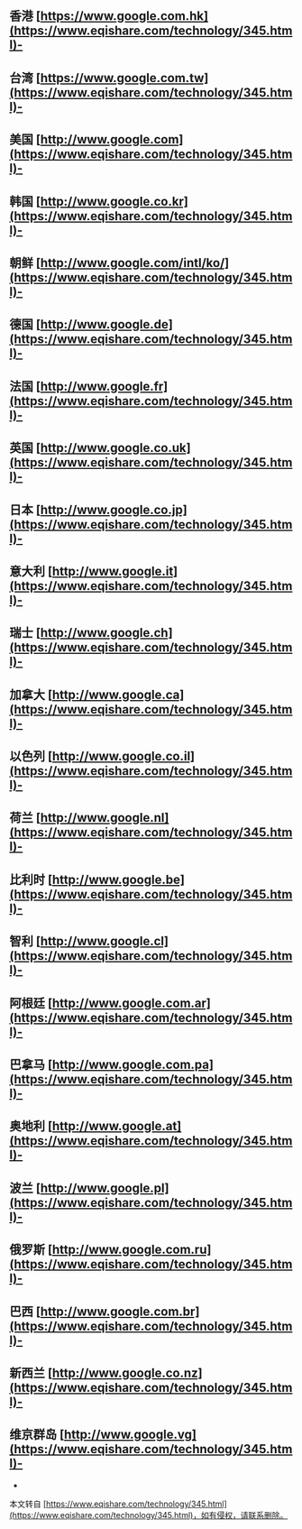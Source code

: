 香港 [https://www.google.com.hk](https://www.eqishare.com/technology/345.html)-
-
台湾 [https://www.google.com.tw](https://www.eqishare.com/technology/345.html)-
-
美国 [http://www.google.com](https://www.eqishare.com/technology/345.html)-
-
韩国 [http://www.google.co.kr](https://www.eqishare.com/technology/345.html)-
-
朝鲜 [http://www.google.com/intl/ko/](https://www.eqishare.com/technology/345.html)-
-
德国 [http://www.google.de](https://www.eqishare.com/technology/345.html)-
-
法国 [http://www.google.fr](https://www.eqishare.com/technology/345.html)-
-
英国 [http://www.google.co.uk](https://www.eqishare.com/technology/345.html)-
-
日本 [http://www.google.co.jp](https://www.eqishare.com/technology/345.html)-
-
意大利 [http://www.google.it](https://www.eqishare.com/technology/345.html)-
-
瑞士 [http://www.google.ch](https://www.eqishare.com/technology/345.html)-
-
加拿大 [http://www.google.ca](https://www.eqishare.com/technology/345.html)-
-
以色列 [http://www.google.co.il](https://www.eqishare.com/technology/345.html)-
-
荷兰 [http://www.google.nl](https://www.eqishare.com/technology/345.html)-
-
比利时 [http://www.google.be](https://www.eqishare.com/technology/345.html)-
-
智利 [http://www.google.cl](https://www.eqishare.com/technology/345.html)-
-
阿根廷 [http://www.google.com.ar](https://www.eqishare.com/technology/345.html)-
-
巴拿马 [http://www.google.com.pa](https://www.eqishare.com/technology/345.html)-
-
奥地利 [http://www.google.at](https://www.eqishare.com/technology/345.html)-
-
波兰 [http://www.google.pl](https://www.eqishare.com/technology/345.html)-
-
俄罗斯 [http://www.google.com.ru](https://www.eqishare.com/technology/345.html)-
-
巴西 [http://www.google.com.br](https://www.eqishare.com/technology/345.html)-
-
新西兰 [http://www.google.co.nz](https://www.eqishare.com/technology/345.html)-
-
维京群岛 [http://www.google.vg](https://www.eqishare.com/technology/345.html)-
-

-

本文转自 [https://www.eqishare.com/technology/345.html](https://www.eqishare.com/technology/345.html)，如有侵权，请联系删除。